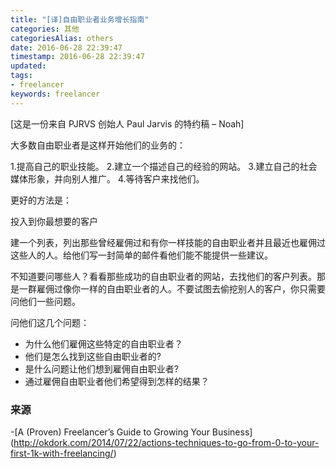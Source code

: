 ```yaml
---
title: "[译]自由职业者业务增长指南"
categories: 其他
categoriesAlias: others
date: 2016-06-28 22:39:47
timestamp: 2016-06-28 22:39:47
updated:
tags:
- freelancer
keywords: freelancer
---
```


[这是一份来自 PJRVS 创始人 Paul Jarvis 的特约稿 – Noah]

大多数自由职业者是这样开始他们的业务的：

1.提高自己的职业技能。
2.建立一个描述自己的经验的网站。
3.建立自己的社会媒体形象，并向别人推广。
4.等待客户来找他们。

更好的方法是：

投入到你最想要的客户

建一个列表，列出那些曾经雇佣过和有你一样技能的自由职业者并且最近也雇佣过这些人的人。给他们写一封简单的邮件看他们能不能提供一些建议。

不知道要问哪些人？看看那些成功的自由职业者的网站，去找他们的客户列表。那是一群雇佣过像你一样的自由职业者的人。不要试图去偷挖别人的客户，你只需要问他们一些问题。

问他们这几个问题：

- 为什么他们雇佣这些特定的自由职业者？
- 他们是怎么找到这些自由职业者的?
- 是什么问题让他们想到雇佣自由职业者?
- 通过雇佣自由职业者他们希望得到怎样的结果？

### 来源

-[A (Proven) Freelancer’s Guide to Growing Your Business] (http://okdork.com/2014/07/22/actions-techniques-to-go-from-0-to-your-first-1k-with-freelancing/)
